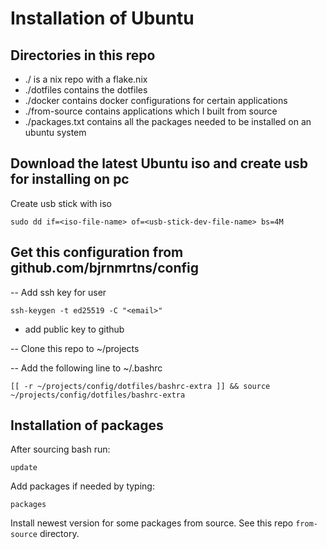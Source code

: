 # Installation of Ubuntu

## Directories in this repo
- ./ is a nix repo with a flake.nix
- ./dotfiles contains the dotfiles
- ./docker contains docker configurations for certain applications
- ./from-source contains applications which I built from source
- ./packages.txt contains all the packages needed to be installed on an ubuntu system

## Download the latest Ubuntu iso and create usb for installing on pc
Create usb stick with iso
```
sudo dd if=<iso-file-name> of=<usb-stick-dev-file-name> bs=4M
```

## Get this configuration from github.com/bjrnmrtns/config

-- Add ssh key for user
```
ssh-keygen -t ed25519 -C "<email>"
```
- add public key to github

-- Clone this repo to ~/projects

-- Add the following line to ~/.bashrc
```
[[ -r ~/projects/config/dotfiles/bashrc-extra ]] && source ~/projects/config/dotfiles/bashrc-extra
```

## Installation of packages
After sourcing bash
run:
```
update
```
Add packages if needed by typing:
```
packages
```

Install newest version for some packages from source.
See this repo ```from-source``` directory.

